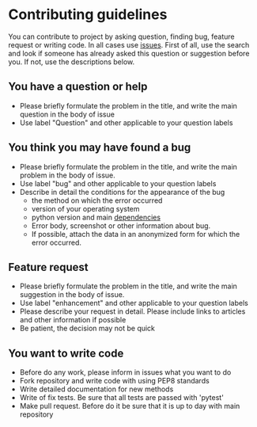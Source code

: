# Contributing guidelines

You can contribute to project by asking question, finding bug, feature request or writing code. In all cases use [issues](https://github.com/nomspectra/nomspectra/issues). First of all, use the search and look if someone has already asked this question or suggestion before you. If not, use the descriptions below.

## You have a question or help

* Please briefly formulate the problem in the title, and write the main question in the body of issue
* Use label "Question" and other applicable to your question labels

## You think you may have found a bug

* Please briefly formulate the problem in the title, and write the main problem in the body of issue.
* Use label "bug" and other applicable to your question labels
* Describe in detail the conditions for the appearance of the bug
    - the method on which the error occurred
    - version of your operating system
    - python version and main [dependencies](https://github.com/nomspectra/nomspectra/blob/master/requirements.txt)
    - Error body, screenshot or other information about bug.
    - If possible, attach the data in an anonymized form for which the error occurred.

## Feature request

* Please briefly formulate the problem in the title, and write the main suggestion in the body of issue.
* Use label "enhancement" and other applicable to your question labels
* Please describe your request in detail. Please include links to articles and other information if possible
* Be patient, the decision may not be quick

## You want to write code

* Before do any work, please inform in issues what you want to do
* Fork repository and write code with using PEP8 standards
* Write detailed documentation for new methods
* Write of fix tests. Be sure that all tests are passed with 'pytest'
* Make pull request. Before do it be sure that it is up to day with main repository
